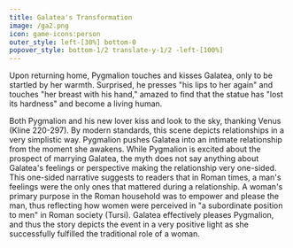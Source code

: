 ```yaml
---
title: Galatea's Transformation
image: /ga2.png
icon: game-icons:person
outer_style: left-[30%] bottom-0
popover_style: bottom-1/2 translate-y-1/2 -left-[100%]
---
```

Upon returning home, Pygmalion touches and kisses Galatea, only to be startled by her warmth. Surprised, he presses "his lips to her again" and touches "her breast with his hand," amazed to find that the statue has "lost its hardness" and become a living human.
<!--more-->
Both Pygmalion and his new lover kiss and look to the sky, thanking Venus (Kline 220-297). By modern standards, this scene depicts relationships in a very simplistic way. Pygmalion pushes Galatea into an intimate relationship from the moment she awakens. While Pygmalion is excited about the prospect of marrying Galatea, the myth does not say anything about Galatea's feelings or perspective making the relationship very one-sided. This one-sided narrative suggests to readers that in Roman times, a man's feelings were the only ones that mattered during a relationship. A woman's primary purpose in the Roman household was to empower and please the man, thus reflecting how women were perceived in "a subordinate position to men" in Roman society (Tursi). Galatea effectively pleases Pygmalion, and thus the story depicts the event in a very positive light as she successfully fulfilled the traditional role of a woman.
